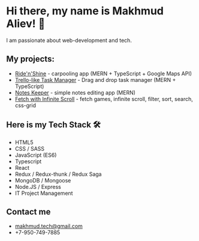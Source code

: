# Hi there, my name is Makhmud Aliev! 👋

I am passionate about web-development and tech.

## My projects:
- [Ride'n'Shine](https://ride-n-shine.herokuapp.com) - carpooling app (MERN + TypeScript + Google Maps API)
- [Trello-like Task Manager](https://trello-react-redux.herokuapp.com) - Drag and drop task manager (MERN + TypeScript)
- [Notes Keeper](https://react-notes-keeper.herokuapp.com/) - simple notes editing app (MERN)
- [Fetch with Infinite Scroll](https://github.com/MakhmudAliev/react-games-app) - fetch games, infinite scroll, filter, sort, search, css-grid

## Here is my Tech Stack  🛠 
- HTML5 
- CSS / SASS
- JavaScript (ES6)
- Typescript
- React
- Redux / Redux-thunk / Redux Saga
- MongoDB / Mongoose
- Node.JS / Express
- IT Project Management

## Contact me
- makhmud.tech@gmail.com 
- +7-950-749-7885
<!--
**MakhmudAliev/MakhmudAliev** is a ✨ _special_ ✨ repository because its `README.md` (this file) appears on your GitHub profile.

Here are some ideas to get you started:

- 🔭 I’m currently working on ...
- 🌱 I’m currently learning ...
- 👯 I’m looking to collaborate on ...
- 🤔 I’m looking for help with ...
- 💬 Ask me about ...
- 📫 How to reach me: ...
- 😄 Pronouns: ...
- ⚡ Fun fact: ...
-->
